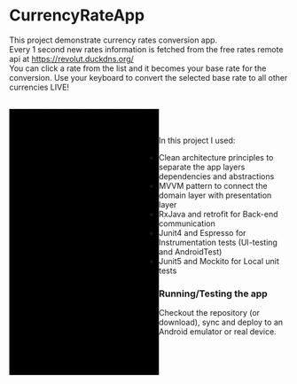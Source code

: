 # CurrencyRateApp
This project demonstrate currency rates conversion app.</br>
Every 1 second new rates information is fetched from the free rates remote api at https://revolut.duckdns.org/</br>
You can click a rate from the list and it becomes your base rate for the conversion.
Use your keyboard to convert the selected base rate to all other currencies LIVE!</br></br>
<div><a href="url"><img src="https://github.com/RonyBrosh/CurrencyRateApp/blob/master/images/CurrencyRateApp.gif" align="left" height="480" width="270" ></a></div>
</br></br>

In this project I used:
* Clean architecture principles to separate the app layers dependencies and abstractions 
* MVVM pattern to connect the domain layer with presentation layer
* RxJava and retrofit for Back-end communication
* Junit4 and Espresso for Instrumentation tests (UI-testing and AndroidTest)
* Junit5 and Mockito for Local unit tests

### Running/Testing the app
Checkout the repository (or download), sync and deploy to an Android emulator or real device.
